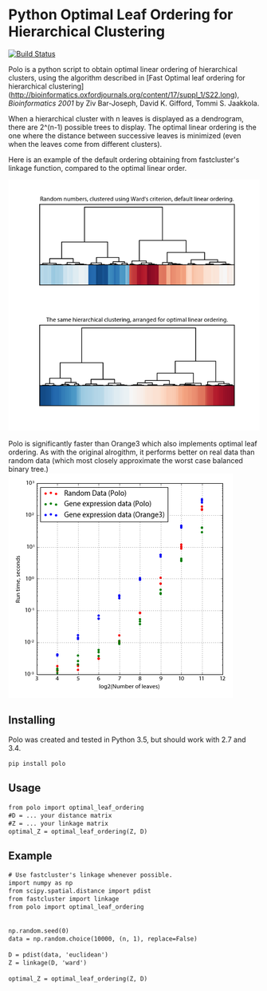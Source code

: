 Python Optimal Leaf Ordering for Hierarchical Clustering
========================================================

[![Build Status](https://travis-ci.org/olgabot/polo.svg?branch=master)](https://travis-ci.org/olgabot/polo)

Polo is a python script to obtain optimal linear ordering of hierarchical clusters, 
using the algorithm described in [Fast Optimal leaf ordering for hierarchical clustering]
(http://bioinformatics.oxfordjournals.org/content/17/suppl_1/S22.long), *Bioinformatics 2001*
by Ziv Bar-Joseph, David K. Gifford, Tommi S. Jaakkola.

When a hierarchical cluster with n leaves is displayed as a dendrogram, there are 
2^(n-1) possible trees to display. The optimal linear ordering is the one where the
distance between successive leaves is minimized (even when the leaves come from different
clusters).

Here is an example of the default ordering obtaining from fastcluster's linkage function,
compared to the optimal linear order.

![Comparison of default order with optimal order](./data/demo.png)

Polo is significantly faster than Orange3 which also implements optimal leaf ordering.
As with the original alrogithm, it performs better on real data than random data (which 
most closely approximate the worst case balanced binary tree.)
![Benchmark compared to Orange3](./data/bench.png)


Installing
----------
Polo was created and tested in Python 3.5, but should work with 2.7 and 3.4.

    pip install polo


Usage
-----

    from polo import optimal_leaf_ordering
    #D = ... your distance matrix
    #Z = ... your linkage matrix
    optimal_Z = optimal_leaf_ordering(Z, D)


Example
-------

    # Use fastcluster's linkage whenever possible. 
    import numpy as np
    from scipy.spatial.distance import pdist
    from fastcluster import linkage
    from polo import optimal_leaf_ordering


    np.random.seed(0)
    data = np.random.choice(10000, (n, 1), replace=False)

    D = pdist(data, 'euclidean')
    Z = linkage(D, 'ward')
    
    optimal_Z = optimal_leaf_ordering(Z, D)

